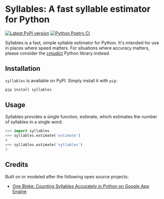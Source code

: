 # Syllables: A fast syllable estimator for Python

[![Latest PyPI version](https://img.shields.io/pypi/v/syllables.svg)](https://pypi.python.org/pypi/syllables)
[![Python Poetry CI](https://github.com/prosegrinder/python-syllables/actions/workflows/python-ci.yml/badge.svg)](https://github.com/prosegrinder/python-syllables/actions/workflows/python-ci.yml)

Syllables is a fast, simple syllable estimator for Python. It's intended for use
in places where speed matters. For situations where accuracy matters, please
consider the [cmudict](https://github.com/prosegrinder/python-cmudict) Python
library instead.

## Installation

`syllables` is available on PyPI. Simply install it with `pip`:

```bash
pip install syllables
```

## Usage

Syllables provides a single function, estimate, which estimates the number of
syllables in a single word.

```python
>>> import syllables
>>> syllables.estimate('estimate')
4
>>> syllables.estimate('syllables')
3
```

## Credits

Built on or modeled after the following open source projects:

- [One Bloke: Counting Syllables Accurately in Python on Google App Engine](http://www.onebloke.com/2011/06/counting-syllables-accurately-in-python-on-google-app-engine/)
